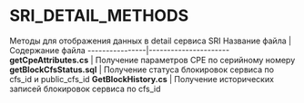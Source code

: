 # SRI_DETAIL_METHODS
Методы для отображения данных в detail сервиса SRI
Название файла  | Содержание файла
----------------|----------------------
**getCpeAttributes.cs**       | Получение параметров CPE по серийному номеру
**getBlockCfsStatus.sql**       | Получение статуса блокировок сервиса по cfs_id и public_cfs_id
**GetBlockHistory.cs**       | Получение исторических записей блокировок сервиса по cfs_id
